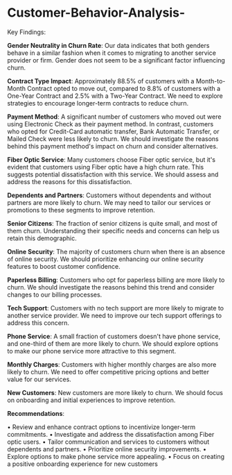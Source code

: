 # Customer-Behavior-Analysis-
Key Findings:

**Gender Neutrality in Churn Rate**: Our data indicates that both genders behave in a similar fashion when it comes to migrating to another service provider or firm. Gender does not seem to be a significant factor influencing churn.

**Contract Type Impact**: Approximately 88.5% of customers with a Month-to-Month Contract opted to move out, compared to 8.8% of customers with a One-Year Contract and 2.5% with a Two-Year Contract. We need to explore strategies to encourage longer-term contracts to reduce churn.

**Payment Method**: A significant number of customers who moved out were using Electronic Check as their payment method. In contrast, customers who opted for Credit-Card automatic transfer, Bank Automatic Transfer, or Mailed Check were less likely to churn. We should investigate the reasons behind this payment method's impact on churn and consider alternatives.

**Fiber Optic Service**: Many customers choose Fiber optic service, but it's evident that customers using Fiber optic have a high churn rate. This suggests potential dissatisfaction with this service. We should assess and address the reasons for this dissatisfaction.

**Dependents and Partners**: Customers without dependents and without partners are more likely to churn. We may need to tailor our services or promotions to these segments to improve retention.

**Senior Citizens**: The fraction of senior citizens is quite small, and most of them churn. Understanding their specific needs and concerns can help us retain this demographic.

**Online Security**: The majority of customers churn when there is an absence of online security. We should prioritize enhancing our online security features to boost customer confidence.

**Paperless Billing**: Customers who opt for paperless billing are more likely to churn. We should investigate the reasons behind this trend and consider changes to our billing processes.

**Tech Support**: Customers with no tech support are more likely to migrate to another service provider. We need to improve our tech support offerings to address this concern.

**Phone Service**: A small fraction of customers doesn't have phone service, and one-third of them are more likely to churn. We should explore options to make our phone service more attractive to this segment.

**Monthly Charges**: Customers with higher monthly charges are also more likely to churn. We need to offer competitive pricing options and better value for our services.

**New Customers**: New customers are more likely to churn. We should focus on onboarding and initial experiences to improve retention.

**Recommendations**:

•	Review and enhance contract options to incentivize longer-term commitments.
•	Investigate and address the dissatisfaction among Fiber optic users.
•	Tailor communication and services to customers without dependents and partners.
•	Prioritize online security improvements.
•	Explore options to make phone service more appealing.
•	Focus on creating a positive onboarding experience for new customers
